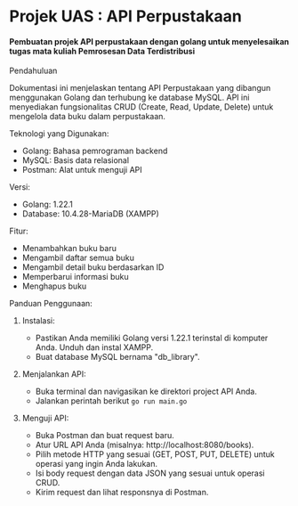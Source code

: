 # Projek UAS : API Perpustakaan

#### Pembuatan projek API perpustakaan dengan golang untuk menyelesaikan tugas mata kuliah Pemrosesan Data Terdistribusi

Pendahuluan

Dokumentasi ini menjelaskan tentang API Perpustakaan yang dibangun menggunakan Golang dan terhubung ke database MySQL. API ini menyediakan fungsionalitas CRUD (Create, Read, Update, Delete) untuk mengelola data buku dalam perpustakaan.

Teknologi yang Digunakan:

- Golang: Bahasa pemrograman backend
- MySQL: Basis data relasional
- Postman: Alat untuk menguji API

Versi:

- Golang: 1.22.1
- Database: 10.4.28-MariaDB (XAMPP)

Fitur:

- Menambahkan buku baru
- Mengambil daftar semua buku
- Mengambil detail buku berdasarkan ID
- Memperbarui informasi buku
- Menghapus buku

Panduan Penggunaan:

1. Instalasi:

   - Pastikan Anda memiliki Golang versi 1.22.1 terinstal di komputer Anda.
     Unduh dan instal XAMPP.
   - Buat database MySQL bernama "db_library".

2. Menjalankan API:

   - Buka terminal dan navigasikan ke direktori project API Anda.
   - Jalankan perintah berikut `go run main.go`

3. Menguji API:

   - Buka Postman dan buat request baru.
   - Atur URL API Anda (misalnya: http://localhost:8080/books).
   - Pilih metode HTTP yang sesuai (GET, POST, PUT, DELETE) untuk operasi yang ingin Anda lakukan.
   - Isi body request dengan data JSON yang sesuai untuk operasi CRUD.
   - Kirim request dan lihat responsnya di Postman.
